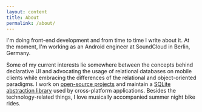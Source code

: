 ```yaml
---
layout: content
title: About
permalink: /about/
---
```

I'm doing front-end development and from time to time I write about it.
At the moment, I'm working as an Android engineer at SoundCloud in Berlin, Germany.

Some of my current interests lie somewhere between the concepts behind declarative UI and advocating the usage of relational databases on mobile clients while embracing the differences of the relational and object-oriented paradigms.
I work on [open-source projects](https://github.com/vitusortner) and maintain a [SQLite abstraction library](https://github.com/vitusortner/floor) used by cross-platform applications.
Besides the technology-related things, I love musically accompanied summer night bike rides.

